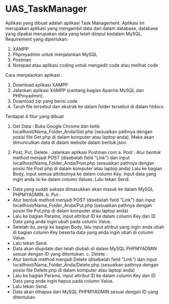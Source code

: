 # UAS_TaskManager
Aplikasi yang dibuat adalah aplikasi Task Management. 
Aplikasi ini merupakan aplikasi yang mengambil data dari dalam database, database yang dipakai merupakan data yang telah diinput kedalam MySQL.
Requirement yang diperlukan:
1. XAMPP
2. Phpmyadmin untuk menjalankan MySQL
3. Postman
4. Notepad atau aplikasi coding untuk mengedit code atau melihat code

Cara menjalankan aplikasi : 
1. Download aplikasi XAMPP 
2. Jalankan aplikasi XAMPP (centang bagian Apache MySQL dan PHPmyadmin).
3. Download zip yang berisi code
4. Taruh file tersebut dan ekstrak ke dalam folder tersebut di dalam htdocs 

Terdapat 4 fitur yang dibuat
1. Get Data : 
Buka Google Chrome dan ketik locallhost/Nama_Folder_Anda/Get.php (sesuaikan pathnya dengan posisi file Get.php di dalam komputer atau laptop anda).
Maka akan dimunculkan data di dalam website dalam bentuk json.

2. Post, Put, Delete :
Jalankan aplikasi Postman.com
a. Post :
 Atur bentuk method menjadi POST (disebelah field "Link") dan input  locallhost/Nama_Folder_Anda/Post.php (sesuaikan pathnya dengan posisi file Post.php di dalam komputer atau laptop anda)
  Lalu ke bagian Body, input semua attributnya ke dalam column Key.
 Input data yang ingin anda isi ke dalam column Values.
 Lalu tekan Send.
 
  - Data yang sudah sukses dimasukkan akan masuk ke dalam MySQL PHPMYADMIN.
 b. Put :
  - Atur bentuk method menjadi POST (disebelah field "Link") dan input  locallhost/Nama_Folder_Anda/Put.php (sesuaikan pathnya dengan posisi file Put.php di dalam komputer atau laptop anda)
  - Lalu ke bagian Params, input attribut ID ke dalam column Key dan ID Data yang anda ingin ubah pada column Value.
  - Setelah itu, pergi ke bagian Body, lalu input atribut yang ingin anda ubah di bagian column Key beserta data yang anda ingin ubah di column Value.
  - Lalu tekan Send.
  - Data akan diupdate dan telah diubah di dalam MySQL PHPMYADMIN sesuai dengan ID yang ditentukan.
 c. Delete :
  - Atur bentuk method menjadi Delete (disebelah field "Link") dan input  locallhost/Nama_Folder_Anda/Delete.php (sesuaikan pathnya dengan posisi file Delete.php di dalam komputer atau laptop anda)
  - Lalu ke bagian Params, input attribut ID ke dalam column Key dan ID Data yang anda ingin hapus pada column Value.
  - Lalu tekan Send.
  - Data akan dihapus dari MySQL PHPMYADMIN sesuai dengan ID yang ditentukan.
